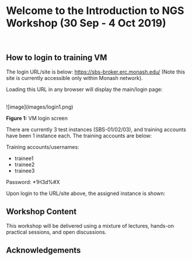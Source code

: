 # Welcome to the Introduction to NGS Workshop (30 Sep - 4 Oct 2019)
<br>

## How to login to training VM

The login URL/site is below:
https://sbs-broker.erc.monash.edu/
(Note this site is currently accessible only within Monash network).

Loading this URL in any browser will display the main/login page:

<br>
![image](images/login1.png)

**Figure 1:** VM login screen

There are currently 3 test instances (SBS-01/02/03), and training accounts
have been 1 instance each. The training accounts are below:

Training accounts/usernames:
* trainee1
* trainee2
* trainee3

Password: *1H3d%#X

Upon login to the URL/site above, the assigned instance is shown:

## Workshop Content


This workshop will be delivered using a mixture of lectures, hands-on practical sessions, and open discussions.

## Acknowledgements
